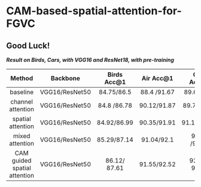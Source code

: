# CAM-based-spatial-attention-for-FGVC
## Good Luck!
***Result on Birds, Cars, with VGG16 and ResNet18, with pre-training***


|Method                      | Backbone       | Birds Acc@1 | Air Acc@1     | Cars Acc@1     | alpha           | 
|:----:                      | :-:            | :----:      | :----:        | :----:         | :----:          | 
|baseline                    | VGG16/ResNet50 |  84.75/86.5 | 88.4 /91.67   | 89.6 / 92.4    |    N/A          |
|channel attention           | VGG16/ResNet50 |  84.8 /86.78| 90.12/91.87   | 89.75/ 93.1    |    N/A          |
|spatial attention           | VGG16/ResNet50 |  84.92/86.99| 90.35/91.91   | 91.12/93.35    |      N/A        |
|mixed attention             | VGG16/ResNet50 |  85.29/87.14| 91.04/92.1    | 91.89 /93.34   |     N/A         | 
|CAM guided spatial attention | VGG16/ResNet50 | 86.12/ 87.61|  91.55/92.52  | 92.61 / 93.81  | 3/2/0.5,1/2,3   | 




